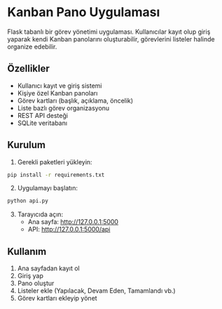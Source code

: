 # Kanban Pano Uygulaması

Flask tabanlı bir görev yönetimi uygulaması. Kullanıcılar kayıt olup giriş yaparak kendi Kanban panolarını oluşturabilir, görevlerini listeler halinde organize edebilir.

## Özellikler

- Kullanıcı kayıt ve giriş sistemi
- Kişiye özel Kanban panoları
- Görev kartları (başlık, açıklama, öncelik)
- Liste bazlı görev organizasyonu
- REST API desteği
- SQLite veritabanı

## Kurulum

1. Gerekli paketleri yükleyin:
```bash
pip install -r requirements.txt
```

2. Uygulamayı başlatın:
```bash
python api.py
```

3. Tarayıcıda açın:
   - Ana sayfa: http://127.0.0.1:5000
   - API: http://127.0.0.1:5000/api

## Kullanım

1. Ana sayfadan kayıt ol
2. Giriş yap
3. Pano oluştur
4. Listeler ekle (Yapılacak, Devam Eden, Tamamlandı vb.)
5. Görev kartları ekleyip yönet






